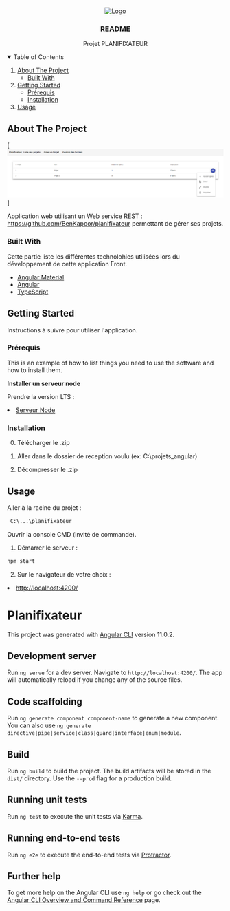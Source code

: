 <!-- PROJECT LOGO -->
<br />
<p align="center">
  <a href="">
    <img src="" alt="Logo" width="80" height="80">
  </a>

  <h3 align="center">README</h3>

  <p align="center">
    Projet PLANIFIXATEUR
    <br />
  </p>
</p>


<!-- TABLE OF CONTENTS -->
<details open="open">
  <summary>Table of Contents</summary>
  <ol>
    <li>
      <a href="#about-the-project">About The Project</a>
      <ul>
        <li><a href="#built-with">Built With</a></li>
      </ul>
    </li>
    <li>
      <a href="#getting-started">Getting Started</a>
      <ul>
        <li><a href="#prerequisites">Prérequis</a></li>
        <li><a href="#installation">Installation</a></li>
      </ul>
    </li>
    <li>
      <a href="#usage">Usage</a>
    </li>
  </ol>
</details>

<!-- ABOUT THE PROJECT -->
## About The Project

[![Product Name Screen Shot][accueil-screenshot]]

Application web utilisant un Web service REST : https://github.com/BenKapoor/planifixateur permettant de gérer ses projets.

### Built With

Cette partie liste les différentes technolohies utilisées lors du développement de cette application Front.
* [Angular Material](https://material.angular.io/)
* [Angular](https://angular.io)
* [TypeScript](https://www.typescriptlang.org/)


<!-- GETTING STARTED -->
## Getting Started

Instructions à suivre pour utiliser l'application.

### Prérequis

This is an example of how to list things you need to use the software and how to install them.

<b>Installer un serveur node</b>

Prendre la version LTS : <li><a href="https://nodejs.org/en/">Serveur Node</a></li>

### Installation

0. Télécharger le .zip

1. Aller dans le dossier de reception voulu (ex: C:\projets_angular)

2. Décompresser le .zip

<!-- USAGE EXAMPLES -->
## Usage
Aller à la racine du projet :
 ```sh
  C:\...\planifixateur
  ```
Ouvrir la console CMD (invité de commande).

1. Démarrer le serveur :

  ```sh
  npm start
  ```
2. Sur le navigateur de votre choix :

  <li><a href="http://localhost:4200/">http://localhost:4200/</a></li>
  


<!-- MARKDOWN LINKS & IMAGES -->
<!-- https://www.markdownguide.org/basic-syntax/#reference-style-links -->
[accueil-screenshot]: images/accueil.PNG

  
# Planifixateur

This project was generated with [Angular CLI](https://github.com/angular/angular-cli) version 11.0.2.

## Development server

Run `ng serve` for a dev server. Navigate to `http://localhost:4200/`. The app will automatically reload if you change any of the source files.

## Code scaffolding

Run `ng generate component component-name` to generate a new component. You can also use `ng generate directive|pipe|service|class|guard|interface|enum|module`.

## Build

Run `ng build` to build the project. The build artifacts will be stored in the `dist/` directory. Use the `--prod` flag for a production build.

## Running unit tests

Run `ng test` to execute the unit tests via [Karma](https://karma-runner.github.io).

## Running end-to-end tests

Run `ng e2e` to execute the end-to-end tests via [Protractor](http://www.protractortest.org/).

## Further help

To get more help on the Angular CLI use `ng help` or go check out the [Angular CLI Overview and Command Reference](https://angular.io/cli) page.
